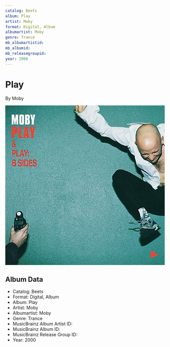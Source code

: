 ```yaml
---
catalog: Beets
album: Play
artist: Moby
format: Digital, Album
albumartist: Moby
genre: Trance
mb_albumartistid: 
mb_albumid: 
mb_releasegroupid: 
year: 2000
---
```


# Play

By Moby

![](../../assets/beetscovers/Moby-Play.jpg)

## Album Data

- Catalog: Beets
- Format: Digital, Album
- Album: Play
- Artist: Moby
- Albumartist: Moby
- Genre: Trance
- MusicBrainz Album Artist ID: 
- MusicBrainz Album ID: 
- MusicBrainz Release Group ID: 
- Year: 2000

